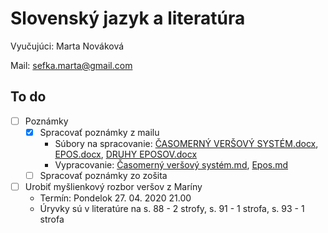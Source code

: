 # Slovenský jazyk a literatúra

Vyučujúci: Marta Nováková

Mail: sefka.marta@gmail.com

## To do

- [ ] Poznámky
  - [x] Spracovať poznámky z mailu
    - Súbory na spracovanie: [ČASOMERNÝ  VERŠOVÝ  SYSTÉM.docx](ČASOMERNÝ%20%20VERŠOVÝ%20%20SYSTÉM.docx), [EPOS.docx](EPOS.docx), [DRUHY  EPOSOV.docx](DRUHY%20%20EPOSOV.docx)
    - Vypracovanie: [Časomerný veršový systém.md](Časomerný%20veršový%20systém.md), [Epos.md](Epos.md)
  - [ ] Spracovať poznámky zo zošita
- [ ] Urobiť myšlienkový rozbor veršov z Maríny
  - Termín: Pondelok 27. 04. 2020 21.00
  - Úryvky sú v literatúre na s. 88 - 2 strofy, s. 91 - 1 strofa, s. 93 - 1 strofa